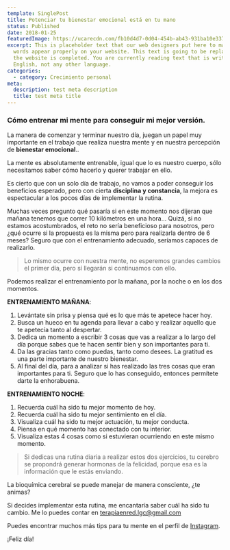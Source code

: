 ```yaml
---
template: SinglePost
title: Potenciar tu bienestar emocional está en tu mano
status: Published
date: 2018-01-25
featuredImage: https://ucarecdn.com/fb10d4d7-0d04-454b-ab43-931ba10e3372/
excerpt: This is placeholder text that our web designers put here to make sure
  words appear properly on your website. This text is going to be replaced once
  the website is completed. You are currently reading text that is written in
  English, not any other language.
categories:
  - category: Crecimiento personal
meta:
  description: test meta description
  title: test meta title
---
```

### Cómo entrenar mi mente para conseguir mi mejor versión.

La manera de comenzar y terminar nuestro día, juegan un papel muy importante en el trabajo que realiza nuestra mente y en nuestra percepción de **bienestar emocional**..

La mente es absolutamente entrenable, igual que lo es nuestro cuerpo, sólo necesitamos saber cómo hacerlo y querer trabajar en ello.

Es cierto que con un solo día de trabajo, no vamos a poder conseguir los beneficios esperado, pero con cierta **disciplina y constancia**, la mejora es espectacular a los pocos días de implementar la rutina.

Muchas veces pregunto qué pasaría si en este momento nos dijeran que mañana tenemos que correr 10 kilómetros en una hora… Quizá, si no estamos acostumbrados, el reto no sería beneficioso para nosotros, pero ¿qué ocurre si la propuesta es la misma pero para realizarla dentro de 6 meses? Seguro que con el entrenamiento adecuado, seríamos capaces de realizarlo.

> Lo mismo ocurre con nuestra mente, no esperemos grandes cambios el primer día, pero sí llegarán si continuamos con ello.



Podemos realizar el entrenamiento por la mañana, por la noche o en los dos momentos.

**ENTRENAMIENTO MAÑANA**:

1. Levántate sin prisa y piensa qué es lo que más te apetece hacer hoy.
2. Busca un hueco en tu agenda para llevar a cabo y realizar aquello que te apetecía tanto al despertar.
3. Dedica un momento a escribir 3 cosas que vas a realizar a lo largo del día porque sabes que te hacen sentir bien y son importantes para ti.
4. Da las gracias tanto como puedas, tanto como desees. La gratitud es una parte importante de nuestro bienestar.
5. Al final del día, para a analizar si has realizado las tres cosas que eran importantes para ti. Seguro que lo has conseguido, entonces permítete darte la enhorabuena.

**ENTRENAMIENTO NOCHE**:

1. Recuerda cuál ha sido tu mejor momento de hoy.
2. Recuerda cuál ha sido tu mejor sentimiento en el día.
3. Visualiza cuál ha sido tu mejor actuación, tu mejor conducta.
4. Piensa en qué momento has conectado con tu interior.
5. Visualiza estas 4 cosas como si estuvieran ocurriendo en este mismo momento.

> Si dedicas una rutina diaria a realizar estos dos ejercicios, tu cerebro se propondrá generar hormonas de la felicidad, porque esa es la información que le estás enviando.

La bioquímica cerebral se puede manejar de manera consciente, ¿te animas?

Si decides implementar esta rutina, me encantaría saber cuál ha sido tu cambio. Me lo puedes contar en terapiaenred.lgc@gmail.com

Puedes encontrar muchos más tips para tu mente en el perfil de [Instagram](https://www.instagram.com/terapiaenred/).

¡Feliz día!